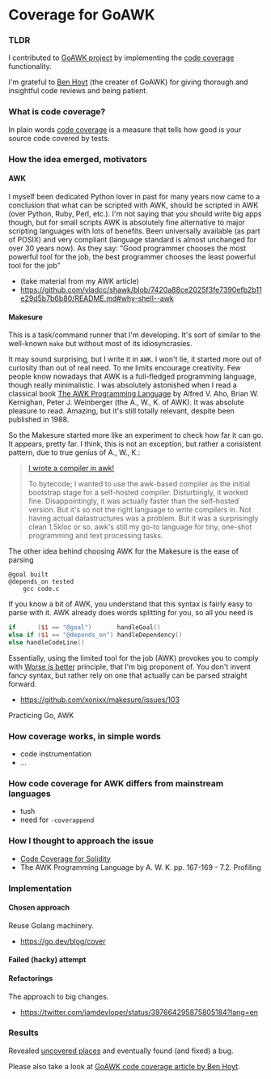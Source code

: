 
# Coverage for GoAWK
    
### TLDR

I contributed to [GoAWK project](https://github.com/benhoyt/goawk) by implementing the [code coverage](https://github.com/benhoyt/goawk/blob/master/docs/cover.md) functionality.

I'm grateful to [Ben Hoyt](https://benhoyt.com/) (the creater of GoAWK) for giving thorough and insightful code reviews and being patient.
      
### What is code coverage?

In plain words [code coverage](https://en.wikipedia.org/wiki/Code_coverage) is a measure that tells how good is your source code covered by tests. 

### How the idea emerged, motivators

#### AWK

I myself been dedicated Python lover in past for many years now came to a conclusion that what can be scripted with AWK, should be scripted in AWK (over Python, Ruby, Perl, etc.). I'm not saying that you should write big apps though, but for small scripts AWK is absolutely fine alternative to major scripting languages with lots of benefits. Been universally available (as part of POSIX) and very compliant (language standard is almost unchanged for over 30 years now). As they say: "Good programmer chooses the most powerful tool for the job, the best programmer chooses the least powerful tool for the job"

- (take material from my AWK article)
- https://github.com/vladcc/shawk/blob/7420a88ce2025f3fe7390efb2b11e29d5b7b6b80/README.md#why-shell--awk

#### Makesure

This is a task/command runner that I'm developing. It's sort of similar to the well-known `make` but without most of its idiosyncrasies.

It may sound surprising, but I write it in `AWK`. I won't lie, it started more out of curiosity than out of real need. To me limits encourage creativity. Few people know nowadays that AWK is a full-fledged programming language, though really minimalistic. I was absolutely astonished when I read a classical book [The AWK Programming Language](https://archive.org/download/pdfy-MgN0H1joIoDVoIC7/The_AWK_Programming_Language.pdf) by Alfred V. Aho, Brian W. Kernighan, Peter J. Weinberger (the A., W., K. of AWK). It was absolute pleasure to read. Amazing, but it's still totally relevant, despite been published in 1988.

So the Makesure started more like an experiment to check how far it can go. It appears, pretty far. I think, this is not an exception, but rather a consistent pattern, due to true genius of A., W., K.:

> [I wrote a compiler in awk!](https://news.ycombinator.com/item?id=13452043)
>
> To bytecode; I wanted to use the awk-based compiler as the initial bootstrap stage for a self-hosted compiler. Disturbingly, it worked fine. Disappointingly, it was actually faster than the self-hosted version. But it's so not the right language to write compilers in. Not having actual datastructures was a problem. But it was a surprisingly clean 1.5kloc or so. awk's still my go-to language for tiny, one-shot programming and text processing tasks.
                   
The other idea behind choosing AWK for the Makesure is the ease of parsing 
```
@goal built
@depends_on tested
    gcc code.c 
```
If you know a bit of AWK, you understand that this syntax is fairly easy to parse with it. AWK already does words splitting for you, so all you need is
```awk
if      ($1 == "@goal")       handleGoal()
else if ($1 == "@depends_on") handleDependency()
else handleCodeLine()
```

Essentially, using the limited tool for the job (AWK) provokes you to comply with [Worse is better](https://en.wikipedia.org/wiki/Worse_is_better) principle, that I'm big proponent of. You don't invent fancy syntax, but rather rely on one that actually can be parsed straight forward. 

- https://github.com/xonixx/makesure/issues/103
 
Practicing Go, AWK
                
### How coverage works, in simple words

 - code instrumentation
 - ...

### How code coverage for AWK differs from mainstream languages

 - tush
 - need for `-coverappend`

### How I thought to approach the issue
                       
 - [Code Coverage for Solidity](https://blog.colony.io/code-coverage-for-solidity-eecfa88668c2/)
 - The AWK Programming Language by A. W. K. pp. 167-169 - 7.2. Profiling 
    
### Implementation

#### Chosen approach
    
Reuse Golang machinery.

- https://go.dev/blog/cover

#### Failed (hacky) attempt

#### Refactorings

The approach to big changes. 

- https://twitter.com/iamdevloper/status/397664295875805184?lang=en

### Results

Revealed [uncovered places](https://github.com/xonixx/makesure/issues/111) and eventually found (and fixed) a bug.

Please also take a look at [GoAWK code coverage article by Ben Hoyt](https://benhoyt.com/writings/goawk-coverage/).